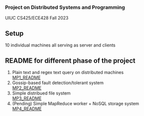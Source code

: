 ### Project on Distributed Systems and Programming
UIUC CS425/ECE428 Fall 2023

## Setup
10 individual machines all serving as server and clients  

## README for different phase of the project
1. Plain text and regex text query on distributed machines   
[MP1_README](https://github.com/Jensen895/Distributed-Systems/blob/main/README/MP1_README.md)
2. Gossip-based fault detection/tolerant system   
[MP2_README](https://github.com/Jensen895/Distributed-Systems/blob/main/README/MP2_README.md)
3. Simple distribued file system  
[MP3_README](https://github.com/Jensen895/Distributed-Systems/blob/main/README/MP3_README.md)
4. (Pending) Simple MapReduce worker + NoSQL storage system
[MP4_README](https://github.com/Jensen895/Distributed-Systems/blob/main/README/MP4_README.md)
